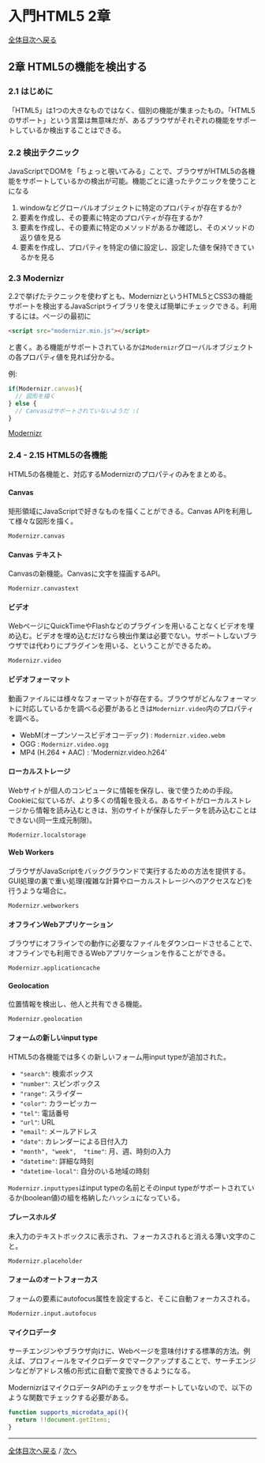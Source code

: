 # 入門HTML5 2章
[全体目次へ戻る](index.md)

## 2章 HTML5の機能を検出する
### 2.1 はじめに
「HTML5」は1つの大きなものではなく、個別の機能が集まったもの。「HTML5のサポート」という言葉は無意味だが、あるブラウザがそれぞれの機能をサポートしているか検出することはできる。

### 2.2 検出テクニック
JavaScriptでDOMを「ちょっと覗いてみる」ことで、ブラウザがHTML5の各機能をサポートしているかの検出が可能。機能ごとに違ったテクニックを使うことになる

1. windowなどグローバルオブジェクトに特定のプロパティが存在するか?
2. 要素を作成し、その要素に特定のプロパティが存在するか?
3. 要素を作成し、その要素に特定のメソッドがあるか確認し、そのメソッドの返り値を見る
4. 要素を作成し、プロパティを特定の値に設定し、設定した値を保持できているかを見る

### 2.3 Modernizr
2.2で挙げたテクニックを使わずとも、ModernizrというHTML5とCSS3の機能サポートを検出するJavaScriptライブラリを使えば簡単にチェックできる。利用するには。ページの最初に

```html
<script src="modernizr.min.js"></script>
```

と書く。ある機能がサポートされているかは`Modernizr`グローバルオブジェクトの各プロパティ値を見れば分かる。

例:

```javascript
if(Modernizr.canvas){
  // 図形を描く
} else {
  // Canvasはサポートされていないようだ :(
}
```

[Modernizr](http://www.modernizr.com/)

### 2.4 - 2.15 HTML5の各機能
HTML5の各機能と、対応するModernizrのプロパティのみをまとめる。
#### Canvas
矩形領域にJavaScriptで好きなものを描くことができる。Canvas APIを利用して様々な図形を描く。

`Modernizr.canvas`

#### Canvas テキスト
Canvasの新機能。Canvasに文字を描画するAPI。

`Modernizr.canvastext`

#### ビデオ
WebページにQuickTimeやFlashなどのプラグインを用いることなくビデオを埋め込む。ビデオを埋め込むだけなら検出作業は必要でない。サポートしないブラウザでは代わりにプラグインを用いる、ということができるため。

`Modernizr.video`

#### ビデオフォーマット
動画ファイルには様々なフォーマットが存在する。ブラウザがどんなフォーマットに対応しているかを調べる必要があるときは`Modernizr.video`内のプロパティを調べる。

+ WebM(オープンソースビデオコーデック) : `Modernizr.video.webm`
+ OGG : `Modernizr.video.ogg`
+ MP4 (H.264 + AAC) : 'Modernizr.video.h264'

#### ローカルストレージ
Webサイトが個人のコンピュータに情報を保存し、後で使うための手段。Cookieに似ているが、より多くの情報を扱える。あるサイトがローカルストレージから情報を読み込むときは、別のサイトが保存したデータを読み込むことはできない(同一生成元制限)。

`Modernizr.localstorage`

#### Web Workers
ブラウザがJavaScriptをバックグラウンドで実行するための方法を提供する。GUI処理の裏で重い処理(複雑な計算やローカルストレージへのアクセスなど)を行うような場合に。

`Modernizr.webworkers`

#### オフラインWebアプリケーション
ブラウザにオフラインでの動作に必要なファイルをダウンロードさせることで、オフラインでも利用できるWebアプリケーションを作ることができる。

`Modernizr.applicationcache`

#### Geolocation
位置情報を検出し、他人と共有できる機能。

`Modernizr.geolocation`

#### フォームの新しいinput type
HTML5の各機能では多くの新しいフォーム用input typeが追加された。

+ `"search"`: 検索ボックス            
+ `"number"`: スピンボックス
+ `"range"`: スライダー
+ `"color"`: カラーピッカー
+ `"tel"`: 電話番号
+ `"url"`: URL
+ `"email"`: メールアドレス
+ `"date"`: カレンダーによる日付入力
+ `"month", "week",  "time"`: 月、週、時刻の入力
+ `"datetime"`: 詳細な時刻
+ `"datetime-local"`: 自分のいる地域の時刻

`Modernizr.inputtypes`はinput typeの名前とそのinput typeがサポートされているか(boolean値)の組を格納したハッシュになっている。

#### プレースホルダ
未入力のテキストボックスに表示され、フォーカスされると消える薄い文字のこと。

`Modernizr.placeholder`

#### フォームのオートフォーカス
フォームの要素にautofocus属性を設定すると、そこに自動フォーカスされる。

`Modernizr.input.autofocus`

#### マイクロデータ
サーチエンジンやブラウザ向けに、Webページを意味付けする標準的方法。例えば、プロフィールをマイクロデータでマークアップすることで、サーチエンジンなどがアドレス帳の形式に自動で変換できるようになる。

ModernizrはマイクロデータAPIのチェックをサポートしていないので、以下のような関数でチェックする必要がある。

```javascript
function supports_microdata_api(){
  return !!document.getItems;
}
```

***

[全体目次へ戻る](index.md) / [次へ](c3.md)
